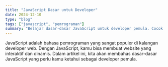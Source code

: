 ```yaml
---
title: "JavaScript Dasar untuk Developer"
date: 2024-12-10
type: "blog"
tags: ["javascript", "pemrograman"]
summary: "Belajar dasar-dasar JavaScript untuk developer pemula. Cocok untuk yang baru mulai belajar pemrograman."
---
```


JavaScript adalah bahasa pemrograman yang sangat populer di kalangan developer web. Dengan JavaScript, kamu bisa membuat website yang interaktif dan dinamis. Dalam artikel ini, kita akan membahas dasar-dasar JavaScript yang perlu kamu ketahui sebagai developer pemula.

